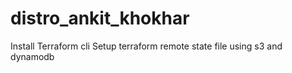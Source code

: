 # distro_ankit_khokhar

Install Terraform cli
Setup terraform remote state file using s3 and dynamodb
